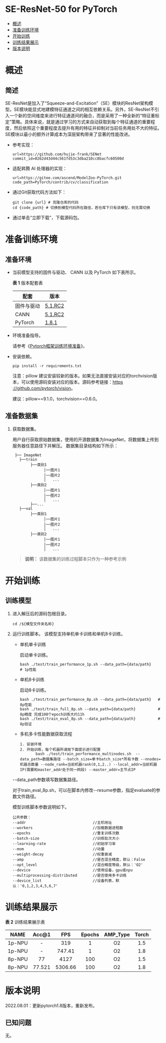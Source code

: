 # SE-ResNet-50 for PyTorch

-   [概述](概述.md)
-   [准备训练环境](准备训练环境.md)
-   [开始训练](开始训练.md)
-   [训练结果展示](训练结果展示.md)
-   [版本说明](版本说明.md)



# 概述

## 简述

SE-ResNet是加入了“Squeeze-and-Excitation”（SE）模块的ResNet架构模型。SE模块能显式地建模特征通道之间的相互依赖关系。另外，SE-ResNet不引入一个新的空间维度来进行特征通道间的融合，而是采用了一种全新的“特征重标定”策略。具体来说，就是通过学习的方式来自动获取到每个特征通道的重要程度，然后依照这个重要程度去提升有用的特征并抑制对当前任务用处不大的特征。SE模块以最小的额外计算成本为深层架构带来了显著的性能改进。

- 参考实现：

  ```
  url=https://github.com/hujie-frank/SENet
  commit_id=0262d43d44c561fd53c3dba210cc8bacfc60500d
  ```

- 适配昇腾 AI 处理器的实现：

  ```
  url=https://gitee.com/ascend/ModelZoo-PyTorch.git
  code_path=PyTorch/contrib/cv/classification
  ```
  
- 通过Git获取代码方法如下：

  ```
  git clone {url} # 克隆仓库的代码
  cd {code_path} # 切换到模型代码所在路径，若仓库下只有该模型，则无需切换
  ```
  
- 通过单击“立即下载”，下载源码包。

# 准备训练环境

## 准备环境

- 当前模型支持的固件与驱动、 CANN 以及 PyTorch 如下表所示。

  **表 1**  版本配套表

  | 配套       | 版本                                                         |
  | ---------- | ------------------------------------------------------------ |
  | 固件与驱动 | [5.1.RC2](https://www.hiascend.com/hardware/firmware-drivers?tag=commercial) |
  | CANN       | [5.1.RC2](https://www.hiascend.com/software/cann/commercial?version=5.1.RC2) |
  | PyTorch    | [1.8.1](https://gitee.com/ascend/pytorch/tree/master/) |

- 环境准备指导。

  请参考《[Pytorch框架训练环境准备](https://www.hiascend.com/document/detail/zh/ModelZoo/pytorchframework/ptes)》。
  
- 安装依赖。
  ```
  pip install -r requirements.txt
  ```

    注意：pillow 建议安装较新的版本。如果无法直接安装对应的torchvision版本，可以使用源码安装对应的版本。源码参考链接：[https ://github.com/pytorch/vision](https://github.com/pytorch/vision)。
  
    建议：pillow==9.1.0，torchvision==0.6.0。

## 准备数据集

1. 获取数据集。

   用户自行获取原始数据集，使用的开源数据集为ImageNet，将数据集上传到服务器任意路径下并解压。 数据集目录结构如下所示：

   ```
    ├── ImageNet
      ├──train
           ├──类别1
                 │──图片1
                 │──图片2
                 │   ...       
           ├──类别2
                 │──图片1
                 │──图片2
                 │   ...   
           ├──...                     
      ├──val  
           ├──类别1
                 │──图片1
                 │──图片2
                 │   ...       
           ├──类别2
                 │──图片1
                 │──图片2
                 │   ...    
   ```
   
   > **说明：** 
   > 该数据集的训练过程脚本只作为一种参考示例

# 开始训练

## 训练模型

1. 进入解压后的源码包根目录。

   ```
   cd /${模型文件夹名称}
   ```

2. 运行训练脚本。
   该模型支持单机单卡训练和单机8卡训练。

   - 单机单卡训练

     启动单卡训练。

     ```
     bash ./test/train_performance_1p.sh --data_path={data/path}	# 1p性能
     ```
     
   - 单机8卡训练
   
     启动8卡训练。
     ```
     bash ./test/train_performance_8p.sh --data_path={data/path}   # 8p性能
     bash ./test/train_full_8p.sh --data_path={data/path}          # 8p精度 完成100个epoch训练大约11h
     bash ./test/train_eval_8p.sh --data_path={data/path}          # 8p验证 
     ```
   - 多机多卡性能数据获取流程
     ```
     1. 安装环境
     2. 开始训练，每个机器所请按下面提示进行配置
            bash ./test/train_performance_multinodes.sh  --data_path=数据集路径 --batch_size=单卡batch_size*所有卡数 --nnodes=机器总数量 --node_rank=当前机器rank(0,1,2..) --local_addr=当前机器IP(需要和master_addr处于同一网段) --master_addr=主节点IP
     ```
   --data\_path参数填写数据集路径。
   
   对于train_eval_8p.sh，可以在脚本内修改--resume参数，指定evaluate的参数文件路径。
   
   模型训练脚本参数说明如下。
   
   ```
   公共参数：
   --addr                              //主机地址
   --workers                           //加载数据进程数
   --epochs                            //重复训练次数
   --batch-size                        //训练批次大小
   --learning-rate                     //初始学习率
   --mom                               //动量
   --weight-decay                      //权重衰减
   --amp                               //是否混合精度，默认：False
   --opt_level                         //混合精度等级，默认：'O2'      
   --device                            //使用设备，gpu或npu
   --multiprocessing-distributed       //是否使用多卡训练
   --device_list                       //设备列表，默认：'0,1,2,3,4,5,6,7'
   ```
   

# 训练结果展示

**表 2**  训练结果展示表

|  NAME  | Acc@1  |   FPS   | Epochs | AMP_Type | Torch |
| :----: | :----: | :-----: | :----: | :------: | :---: |
| 1p-NPU |   -    |   319   |   1    |    O2    |  1.5  |
| 1p-NPU |   -    | 747.41  |   1    |    O2    |  1.8  |
| 8p-NPU |   77   |  4127   |  100   |    O2    |  1.5  |
| 8p-NPU | 77.521 | 5306.66 |  100   |    O2    |  1.8  |

# 版本说明

2022.08.01：更新pytorch1.8版本，重新发布。

## 已知问题
无。

